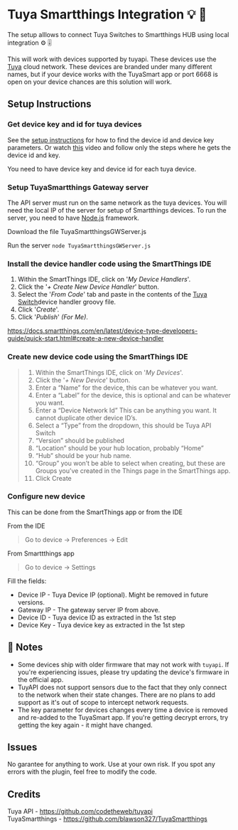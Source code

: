 # Tuya Smartthings Integration 💡 🔌

The setup alllows to connect Tuya Switches to Smartthings HUB using local integration  ⚙️ 🎚️

This will work with devices supported by tuyapi. These devices use the [Tuya](http://tuya.com) cloud network. These devices are branded under many different names, but if your device works with the TuyaSmart app or port 6668 is open on your device chances are this solution will work.

## Setup Instructions

### Get device key and id for tuya devices

See the [setup instructions](docs/SETUP.md) for how to find the device id and device key parameters.
Or watch [this](https://www.youtube.com/watch?v=oq0JL_wicKg) video and follow only the steps where he gets the device id and key.  

You need to have device key and device id for each tuya device.

### Setup TuyaSmartthings Gateway server 

The API server must run on the same network as the tuya devices. 
You will need the local IP of the server for setup of Smartthings devices.
To run the server, you need to have [Node.js](https://nodejs.org/) framework.

Download the file TuyaSmartthingsGWServer.js

Run the server
  `node TuyaSmartthingsGWServer.js`

### Install the device handler code using the SmartThings IDE

1. Within the SmartThings IDE, click on '*My Device Handlers*'.
2. Click the '*+ Create New Device Handler*' button. 
3. Select the '*From Code*' tab and paste in the contents of the [Tuya Switch](https://github.com/bortk/TuyaSmartthings/blob/master/devicetypes/tuyasmartthings/tuya-switch.src/tuya-switch.groovy)device handler groovy file.
4. Click '*Create*'.
5. Click '*Publish*' *(For Me)*.

https://docs.smartthings.com/en/latest/device-type-developers-guide/quick-start.html#create-a-new-device-handler

### Create new device code using the SmartThings IDE

> 1. Within the SmartThings IDE, click on '*My Devices*'.
> 2. Click the '*+ New Device*' button. 
> 3. Enter a “Name” for the device, this can be whatever you want.
> 4. Enter a “Label” for the device, this is optional and can be whatever you want.
> 5. Enter a “Device Network Id” This can be anything you want. It cannot duplicate other device ID’s. 
> 6. Select a “Type” from the dropdown, this should be Tuya API Switch
> 7. “Version” should be published
> 8. “Location” should be your hub location, probably “Home”
> 9. “Hub” should be your hub name.
> 10. “Group” you won’t be able to select when creating, but these are Groups you’ve created in the Things page in the SmartThings app.
> 11. Click Create

### Configure new device
This can be done from the SmartThings app or from the IDE

From the IDE
> Go to device -> Preferences -> Edit

From Smarttthings app 
> Go to device -> Settings

Fill the fields:
* Device IP - Tuya Device IP (optional). Might be removed in future versions.
* Gateway IP - The gateway server IP from above.
* Device ID - Tuya device ID as extracted in the 1st step
* Device Key - Tuya device key as extracted in the 1st step

## 📝 Notes
- Some devices ship with older firmware that may not work with `tuyapi`.  If you're experiencing issues, please try updating the device's firmware in the official app.
- TuyAPI does not support sensors due to the fact that they only connect to the network when their state changes. There are no plans to add support as it's out of scope to intercept network requests.
- The key parameter for devices changes every time a device is removed and re-added to the TuyaSmart app.  If you're getting decrypt errors, try getting the key again - it might have changed.

## Issues

No garantee for anything to work. Use at your own risk.
If you spot any errors with the plugin, feel free to modify the code.

## Credits

Tuya API - https://github.com/codetheweb/tuyapi <br>
TuyaSmartthings - https://github.com/blawson327/TuyaSmartthings
